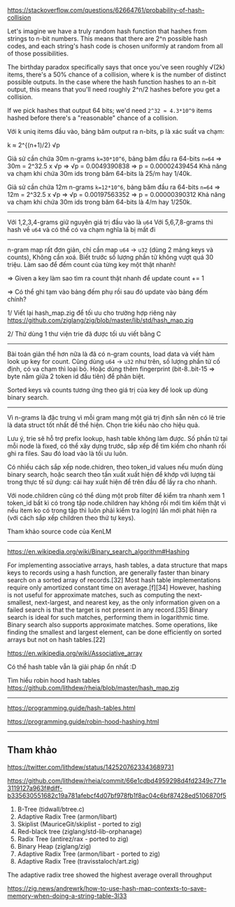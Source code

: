 https://stackoverflow.com/questions/62664761/probability-of-hash-collision

Let's imagine we have a truly random hash function that hashes from strings to n-bit numbers. This means that there are 2^n possible hash codes, and each string's hash code is chosen uniformly at random from all of those possibilities. 

The birthday paradox specifically says that once you've seen roughly √(2k) items, there's a 50% chance of a collision, where k is the number of distinct possible outputs. In the case where the hash function hashes to an n-bit output, this means that you'll need roughly 2^n/2 hashes before you get a collision. 

If we pick hashes that output 64 bits; we'd need `2^32 ≈ 4.3*10^9` items hashed before there's a "reasonable" chance of a collision.

Với k uniq items đầu vào, bảng băm output ra n-bits, p là xác suất va chạm: 

k ≈ 2^{(n+1)/2} √p

Giả sử cần chứa 30m n-grams `k=30*10^6`, bảng băm đầu ra 64-bits `n=64` 
=> 30m = 2^32.5 x √p => √p = 0.0049390838 => p = 0.00002439454
Khả năng va chạm khi chứa 30m ids trong băm 64-bits là 25/m hay 1/40k.

Giả sử cần chứa 12m n-grams `k=12*10^6`, bảng băm đầu ra 64-bits `n=64` 
=> 12m = 2^32.5 x √p => √p = 0.00197563352 => p = 0.00000390312
Khả năng va chạm khi chứa 30m ids trong băm 64-bits là 4/m hay 1/250k.

- - -

Với 1,2,3,4-grams giữ nguyên giá trị đầu vào là `u64`
Với 5,6,7,8-grams thì hash về `u64` và có thể có va chạm nghĩa là bị mất đi

- - -

n-gram map rất đơn giản, chỉ cần map `u64` -> `u32` (dùng 2 mảng keys và counts),
Không cần xoá. Biết trước số lượng phần tử không vượt quá 30 triệu.
Làm sao để đếm count của từng key một thật nhanh!

=> Given a key làm sao tìm ra count thật nhanh để update count += 1

=> Có thể ghi tạm vào bảng đếm phụ rồi sau đó update vào bảng đếm chính?

1/ Viết lại hash_map.zig để tối ưu cho trường hợp riêng này
https://github.com/ziglang/zig/blob/master/lib/std/hash_map.zig

2/ Thử dùng 1 thư viện trie đã được tối ưu viết bằng C

- - -

Bài toán giản thể hơn nữa là đã có n-gram counts, load data và viết hàm look up key for count. Cũng dùng `u64` -> `u32` như trên, số lượng phần tử cố định, có va chạm thì loại bỏ. Hoặc dùng thêm fingerprint (bit-8..bit-15 => byte nằm giữa 2 token id đầu tiên) để phân biệt.

Sorted keys và counts tương ứng theo giá trị của key để look up dùng binary search.

- - -

Vì n-grams là đặc trưng vì mỗi gram mang một giá trị định sẵn nên có lẽ trie là data struct tốt nhất để thể hiện. Chọn trie kiểu nào cho hiệu quả.

Lưu ý, trie sẽ hỗ trợ prefix lookup, hash table không làm được. Số phần tử tại mỗi node là fixed, có thể xây dựng trước, sắp xếp để tìm kiếm cho nhanh rồi ghi ra files. Sau đó load vào là tối ưu luôn.

Có nhiều cách sắp xếp node.chidren, theo token_id values nếu muốn dùng binary search, hoặc search theo tần xuất xuất hiện để khớp với lượng tải trong thực tế sử dụng: cái hay xuất hiện để trên đầu để lấy ra cho nhanh.

Với node.children cũng có thể dùng một prob filter để kiểm tra nhanh xem 1 token_id bất kì có trong tập node.children hay không rồi mới tìm kiếm thật vì nếu item ko có trong tập thì luôn phải kiểm tra log(n) lần mới phát hiện ra (với cách sắp xếp children theo thứ tự keys).

Tham khảo source code của KenLM

- - -

https://en.wikipedia.org/wiki/Binary_search_algorithm#Hashing

For implementing associative arrays, hash tables, a data structure that maps keys to records using a hash function, are generally faster than binary search on a sorted array of records.[32] Most hash table implementations require only amortized constant time on average.[f][34] However, hashing is not useful for approximate matches, such as computing the next-smallest, next-largest, and nearest key, as the only information given on a failed search is that the target is not present in any record.[35] Binary search is ideal for such matches, performing them in logarithmic time. Binary search also supports approximate matches. Some operations, like finding the smallest and largest element, can be done efficiently on sorted arrays but not on hash tables.[22]

https://en.wikipedia.org/wiki/Associative_array

Có thể hash table vẫn là giải pháp ổn nhất :D

Tìm hiểu robin hood hash tables
https://github.com/lithdew/rheia/blob/master/hash_map.zig

- - -

https://programming.guide/hash-tables.html

https://programming.guide/robin-hood-hashing.html

- - -

## Tham khảo

https://twitter.com/lithdew/status/1425207623343689731

https://github.com/lithdew/rheia/commit/66e1cdbd4959298d4fd2349c771e3119127a963f#diff-b335630551682c19a781afebcf4d07bf978fb1f8ac04c6bf87428ed5106870f5

1. B-Tree (tidwall/btree.c)
2. Adaptive Radix Tree (armon/libart)
3. Skiplist (MauriceGit/skiplist - ported to zig)
4. Red-black tree (ziglang/std-lib-orphanage)
5. Radix Tree (antirez/rax - ported to zig)
6. Binary Heap (ziglang/zig)
7. Adaptive Radix Tree (armon/libart - ported to zig)
8. Adaptive Radix Tree (travisstaloch/art.zig)

The adaptive radix tree showed the highest average overall throughput

https://zig.news/andrewrk/how-to-use-hash-map-contexts-to-save-memory-when-doing-a-string-table-3l33